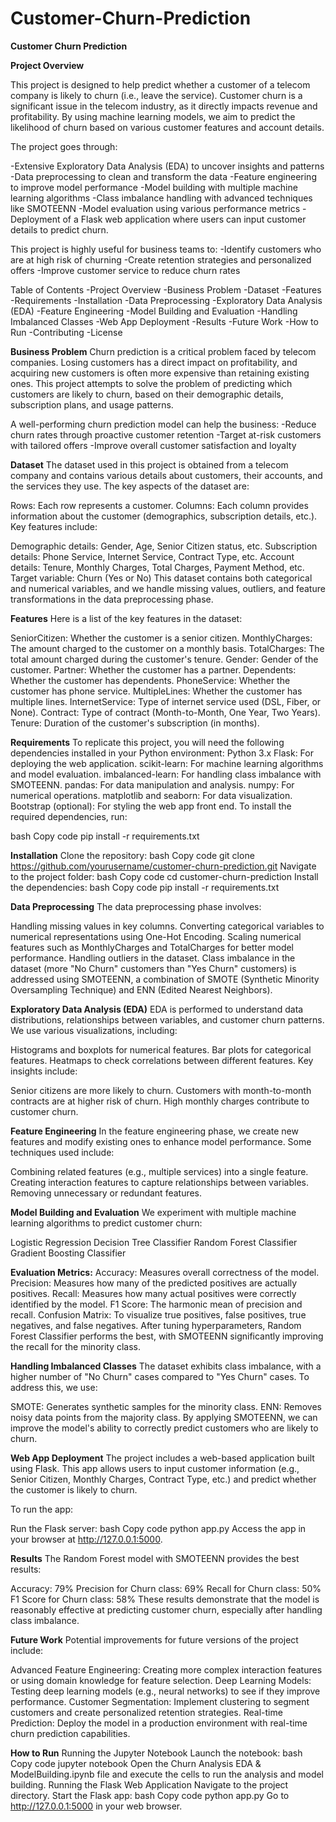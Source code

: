 # Customer-Churn-Prediction


**Customer Churn Prediction**

**Project Overview**

This project is designed to help predict whether a customer of a telecom company is likely to churn (i.e., leave the service). Customer churn is a significant issue in the telecom industry, as it directly impacts revenue and profitability. By using machine learning models, we aim to predict the likelihood of churn based on various customer features and account details.

The project goes through:

-Extensive Exploratory Data Analysis (EDA) to uncover insights and patterns
-Data preprocessing to clean and transform the data
-Feature engineering to improve model performance
-Model building with multiple machine learning algorithms
-Class imbalance handling with advanced techniques like SMOTEENN
-Model evaluation using various performance metrics
-Deployment of a Flask web application where users can input customer details to predict churn.

This project is highly useful for business teams to:
-Identify customers who are at high risk of churning
-Create retention strategies and personalized offers
-Improve customer service to reduce churn rates

Table of Contents
-Project Overview
-Business Problem
-Dataset
-Features
-Requirements
-Installation
-Data Preprocessing
-Exploratory Data Analysis (EDA)
-Feature Engineering
-Model Building and Evaluation
-Handling Imbalanced Classes
-Web App Deployment
-Results
-Future Work
-How to Run
-Contributing
-License

**Business Problem**
Churn prediction is a critical problem faced by telecom companies. Losing customers has a direct impact on profitability, and acquiring new customers is often more expensive than retaining existing ones. This project attempts to solve the problem of predicting which customers are likely to churn, based on their demographic details, subscription plans, and usage patterns.

A well-performing churn prediction model can help the business:
-Reduce churn rates through proactive customer retention
-Target at-risk customers with tailored offers
-Improve overall customer satisfaction and loyalty

**Dataset**
The dataset used in this project is obtained from a telecom company and contains various details about customers, their accounts, and the services they use. The key aspects of the dataset are:

Rows: Each row represents a customer.
Columns: Each column provides information about the customer (demographics, subscription details, etc.).
Key features include:

Demographic details: Gender, Age, Senior Citizen status, etc.
Subscription details: Phone Service, Internet Service, Contract Type, etc.
Account details: Tenure, Monthly Charges, Total Charges, Payment Method, etc.
Target variable: Churn (Yes or No)
This dataset contains both categorical and numerical variables, and we handle missing values, outliers, and feature transformations in the data preprocessing phase.

**Features**
Here is a list of the key features in the dataset:

SeniorCitizen: Whether the customer is a senior citizen.
MonthlyCharges: The amount charged to the customer on a monthly basis.
TotalCharges: The total amount charged during the customer's tenure.
Gender: Gender of the customer.
Partner: Whether the customer has a partner.
Dependents: Whether the customer has dependents.
PhoneService: Whether the customer has phone service.
MultipleLines: Whether the customer has multiple lines.
InternetService: Type of internet service used (DSL, Fiber, or None).
Contract: Type of contract (Month-to-Month, One Year, Two Years).
Tenure: Duration of the customer's subscription (in months).

**Requirements**
To replicate this project, you will need the following dependencies installed in your Python environment:
Python 3.x
Flask: For deploying the web application.
scikit-learn: For machine learning algorithms and model evaluation.
imbalanced-learn: For handling class imbalance with SMOTEENN.
pandas: For data manipulation and analysis.
numpy: For numerical operations.
matplotlib and seaborn: For data visualization.
Bootstrap (optional): For styling the web app front end.
To install the required dependencies, run:

bash
Copy code
pip install -r requirements.txt

**Installation**
Clone the repository:
bash
Copy code
git clone https://github.com/yourusername/customer-churn-prediction.git
Navigate to the project folder:
bash
Copy code
cd customer-churn-prediction
Install the dependencies:
bash
Copy code
pip install -r requirements.txt

**Data Preprocessing**
The data preprocessing phase involves:

Handling missing values in key columns.
Converting categorical variables to numerical representations using One-Hot Encoding.
Scaling numerical features such as MonthlyCharges and TotalCharges for better model performance.
Handling outliers in the dataset.
Class imbalance in the dataset (more "No Churn" customers than "Yes Churn" customers) is addressed using SMOTEENN, a combination of SMOTE (Synthetic Minority Oversampling Technique) and ENN (Edited Nearest Neighbors).

**Exploratory Data Analysis (EDA)**
EDA is performed to understand data distributions, relationships between variables, and customer churn patterns. We use various visualizations, including:

Histograms and boxplots for numerical features.
Bar plots for categorical features.
Heatmaps to check correlations between different features.
Key insights include:

Senior citizens are more likely to churn.
Customers with month-to-month contracts are at higher risk of churn.
High monthly charges contribute to customer churn.

**Feature Engineering**
In the feature engineering phase, we create new features and modify existing ones to enhance model performance. Some techniques used include:

Combining related features (e.g., multiple services) into a single feature.
Creating interaction features to capture relationships between variables.
Removing unnecessary or redundant features.

**Model Building and Evaluation**
We experiment with multiple machine learning algorithms to predict customer churn:

Logistic Regression
Decision Tree Classifier
Random Forest Classifier
Gradient Boosting Classifier

**Evaluation Metrics:**
Accuracy: Measures overall correctness of the model.
Precision: Measures how many of the predicted positives are actually positives.
Recall: Measures how many actual positives were correctly identified by the model.
F1 Score: The harmonic mean of precision and recall.
Confusion Matrix: To visualize true positives, false positives, true negatives, and false negatives.
After tuning hyperparameters, Random Forest Classifier performs the best, with SMOTEENN significantly improving the recall for the minority class.

**Handling Imbalanced Classes**
The dataset exhibits class imbalance, with a higher number of "No Churn" cases compared to "Yes Churn" cases. To address this, we use:

SMOTE: Generates synthetic samples for the minority class.
ENN: Removes noisy data points from the majority class.
By applying SMOTEENN, we can improve the model's ability to correctly predict customers who are likely to churn.

**Web App Deployment**
The project includes a web-based application built using Flask. This app allows users to input customer information (e.g., Senior Citizen, Monthly Charges, Contract Type, etc.) and predict whether the customer is likely to churn.

To run the app:

Run the Flask server:
bash
Copy code
python app.py
Access the app in your browser at http://127.0.0.1:5000.

**Results**
The Random Forest model with SMOTEENN provides the best results:

Accuracy: 79%
Precision for Churn class: 69%
Recall for Churn class: 50%
F1 Score for Churn class: 58%
These results demonstrate that the model is reasonably effective at predicting customer churn, especially after handling class imbalance.

**Future Work**
Potential improvements for future versions of the project include:

Advanced Feature Engineering: Creating more complex interaction features or using domain knowledge for feature selection.
Deep Learning Models: Testing deep learning models (e.g., neural networks) to see if they improve performance.
Customer Segmentation: Implement clustering to segment customers and create personalized retention strategies.
Real-time Prediction: Deploy the model in a production environment with real-time churn prediction capabilities.

**How to Run**
Running the Jupyter Notebook
Launch the notebook:
bash
Copy code
jupyter notebook
Open the Churn Analysis EDA & ModelBuilding.ipynb file and execute the cells to run the analysis and model building.
Running the Flask Web Application
Navigate to the project directory.
Start the Flask app:
bash
Copy code
python app.py
Go to http://127.0.0.1:5000 in your web browser.



